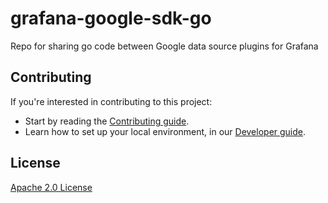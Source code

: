 # grafana-google-sdk-go

Repo for sharing go code between Google data source plugins for Grafana

## Contributing

If you're interested in contributing to this project:

- Start by reading the [Contributing guide](/CONTRIBUTING.md).
- Learn how to set up your local environment, in our [Developer guide](/contribute/developer-guide.md).

## License

[Apache 2.0 License](https://github.com/grafana/grafana-google-sdk-go/blob/master/LICENSE)
